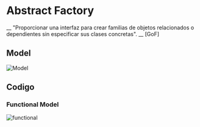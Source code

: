 # Abstract Factory

__ "Proporcionar una interfaz para crear familias de objetos relacionados o dependientes sin especificar sus clases concretas". __ [GoF]

## Model
![Model](Fabrica_Abstracta.png)

## Codigo

### Functional Model
  ![functional](exercise/functional.png)

